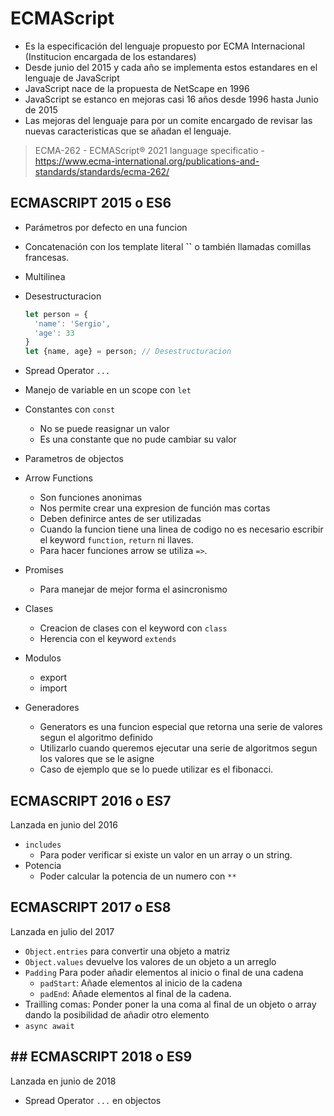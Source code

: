 # ECMAScript

- Es la especificación del lenguaje propuesto por ECMA Internacional (Institucion encargada de los estandares)
- Desde junio del 2015 y cada año se implementa estos estandares en el lenguaje de JavaScript
- JavaScript nace de la propuesta de NetScape en 1996
- JavaScript se estanco en mejoras casi 16 años desde 1996 hasta Junio de 2015
- Las mejoras del lenguaje para por un comite encargado de revisar las nuevas caracteristicas que se añadan el lenguaje.

> ECMA-262 - ECMAScript® 2021 language specificatio - https://www.ecma-international.org/publications-and-standards/standards/ecma-262/

## ECMASCRIPT 2015 o ES6

- Parámetros por defecto en una funcion
- Concatenación con los template literal **``** o también llamadas comillas francesas.
- Multilinea 
- Desestructuracion

  ```javascript
  let person = {
    'name': 'Sergio',
    'age': 33
  }
  let {name, age} = person; // Desestructuracion 
  ```
- Spread Operator `...`
- Manejo de variable en un scope con `let`
- Constantes con `const`
  - No se puede reasignar un valor
  - Es una constante que no pude cambiar su valor
- Parametros de objectos
- Arrow Functions
  - Son funciones anonimas
  - Nos permite crear una expresion de función mas cortas
  - Deben definirce antes de ser utilizadas
  - Cuando la funcion tiene una linea de codigo no es necesario escribir el keyword `function`, `return` ni llaves.
  - Para hacer funciones arrow se utiliza `=>`.
- Promises
    - Para manejar de mejor forma el asincronismo
- Clases
  - Creacion de clases con el keyword con `class`
  - Herencia con el keyword `extends`
- Modulos
  - export
  - import
- Generadores  
  - Generators es una funcion especial que retorna una serie de valores 
    segun el algoritmo definido
  - Utilizarlo cuando queremos ejecutar una serie de algoritmos segun los valores que se le asigne
  - Caso de ejemplo que se lo puede utilizar es el fibonacci.

## ECMASCRIPT 2016 o ES7
Lanzada en junio del 2016

- `includes`
  - Para poder verificar si existe un valor en un array o un string.
- Potencia
  - Poder calcular la potencia de un numero con `**`

## ECMASCRIPT 2017 o ES8
Lanzada en julio del 2017
- `Object.entries` para convertir una objeto a matriz
- `Object.values` devuelve los valores de un objeto a un arreglo
- `Padding` Para poder añadir elementos al inicio o final de una cadena
  - `padStart`: Añade elementos al inicio de la cadena
  - `padEnd`: Añade elementos al final de la cadena.
- Trailling comas: Ponder poner la una coma al final de un objeto o array dando la posibilidad 
de añadir otro elemento
- `async await`  
   
## ## ECMASCRIPT 2018 o ES9
Lanzada en junio de 2018
- Spread Operator `...` en objectos